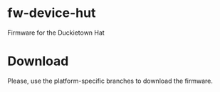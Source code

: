 # fw-device-hut
Firmware for the Duckietown Hat

# Download
Please, use the platform-specific branches to download the firmware.
